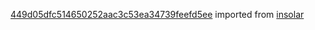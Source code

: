 [449d05dfc514650252aac3c53ea34739feefd5ee](https://github.com/insolar/insolar/commit/449d05dfc514650252aac3c53ea34739feefd5ee) imported from [insolar](https://github.com/insolar/insolar)
